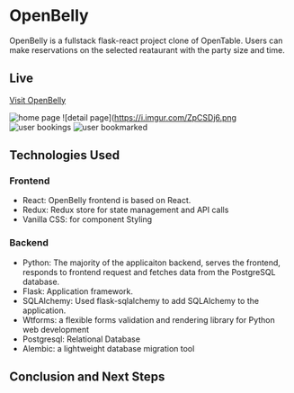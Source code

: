 # OpenBelly

OpenBelly is a fullstack flask-react project clone of OpenTable. Users can make reservations on the selected reataurant with the party size and time.
## Live
[Visit OpenBelly](https://openbelly.herokuapp.com)

![home page](https://i.imgur.com/Es6jv5A.png)
![detail page](https://i.imgur.com/ZpCSDj6.png
![user bookings](https://i.imgur.com/M5fcQIn.png)
![user bookmarked](https://i.imgur.com/KBSAdfZ.png)

## Technologies Used
### Frontend
- React: OpenBelly frontend is based on React.
- Redux: Redux store for state management and API calls
- Vanilla CSS: for component Styling  

### Backend
- Python: The majority of the applicaiton backend, serves the frontend, responds to frontend request and fetches data from the PostgreSQL database.
- Flask: Application framework. 
- SQLAlchemy: Used flask-sqlalchemy to add SQLAlchemy to the application. 
- Wtforms: a flexible forms validation and rendering library for Python web development
- Postgresql: Relational Database
- Alembic: a lightweight database migration tool

## Conclusion and Next Steps
